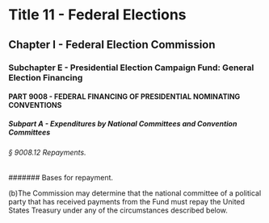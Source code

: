 
# Title 11 - Federal Elections
## Chapter I - Federal Election Commission
### Subchapter E - Presidential Election Campaign Fund: General Election Financing
#### PART 9008 - FEDERAL FINANCING OF PRESIDENTIAL NOMINATING CONVENTIONS
##### Subpart A - Expenditures by National Committees and Convention Committees
###### § 9008.12 Repayments.
####### Bases for repayment.

(b)The Commission may determine that the national committee of a political party that has received payments from the Fund must repay the United States Treasury under any of the circumstances described below.
